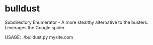 # bulldust
Subdirectory Enumerator - A more stealthy alternative to the busters. Leverages the Google spider.  

USAGE:
./bulldust.py mysite.com
